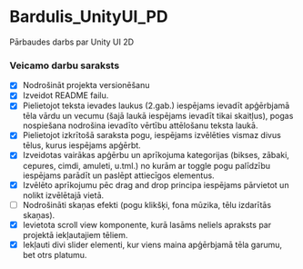 # Bardulis_UnityUI_PD
Pārbaudes darbs par Unity UI 2D
### Veicamo darbu saraksts
- [x] Nodrošināt projekta versionēšanu
- [x] Izveidot README failu.
- [x] Pielietojot teksta ievades laukus (2.gab.) iespējams ievadīt apģērbjamā tēla vārdu un vecumu
(šajā laukā iespējams ievadīt tikai skaitļus), pogas nospiešana nodrošina ievadīto vērtību
attēlošanu teksta laukā.
- [x] Pielietojot izkrītošā saraksta pogu, iespējams izvēlēties vismaz divus tēlus, kurus iespējams
apģērbt.
- [x] Izveidotas vairākas apģērbu un aprīkojuma kategorijas (bikses, zābaki, cepures, cimdi, amuleti,
u.tml.) no kurām ar toggle pogu palīdzību iespējams parādīt un paslēpt attiecīgos elementus.
- [x] Izvēlēto aprīkojumu pēc drag and drop principa iespējams pārvietot un nolikt izvēlētajā vietā.
- [ ] Nodrošināti skaņas efekti (pogu klikšķi, fona mūzika, tēlu izdarītās skaņas).
- [x] Ievietota scroll view komponente, kurā lasāms neliels apraksts par projektā iekļautajiem tēliem.
- [x] Iekļauti divi slider elementi, kur viens maina apģērbjamā tēla garumu, bet otrs platumu.
